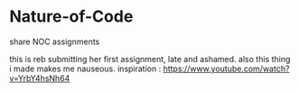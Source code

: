 # Nature-of-Code
share NOC assignments

this is reb submitting her first assignment, late and ashamed. also this thing i made makes me nauseous.
inspiration : https://www.youtube.com/watch?v=YrbY4hsNh64
